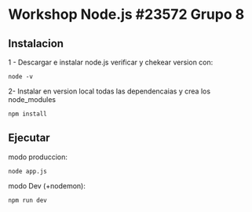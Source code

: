 # Workshop Node.js #23572 Grupo 8

## Instalacion

1 - Descargar e instalar node.js
verificar y chekear version con:

```
node -v
```

2- Instalar en version local todas las dependencaias y crea los node_modules

```
npm install
```

## Ejecutar

modo produccion:
```
node app.js
```

modo Dev (+nodemon):
```
npm run dev
```
